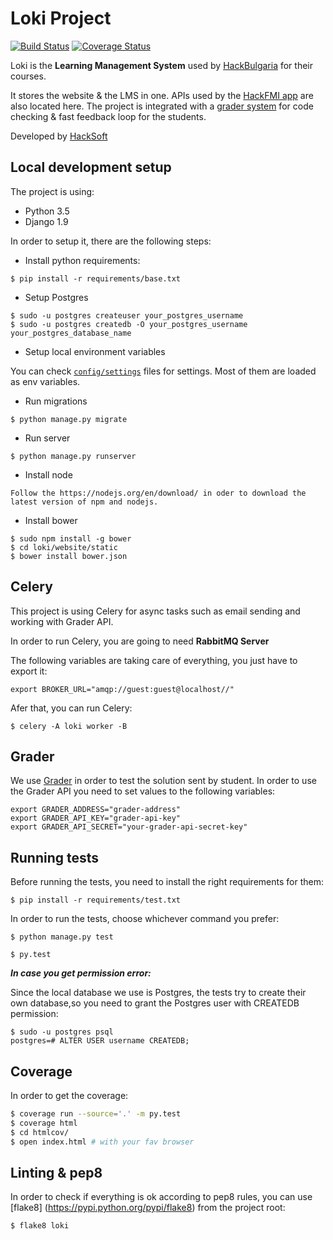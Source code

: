 # Loki Project

  [![Build Status](https://travis-ci.org/HackSoftware/Loki.svg?branch=master)](https://travis-ci.org/HackSoftware/Loki)
  [![Coverage Status](https://coveralls.io/repos/github/HackSoftware/Loki/badge.svg?branch=master)](https://coveralls.io/github/HackSoftware/Loki?branch=master)

Loki is the **Learning Management System** used by [HackBulgaria](https://hackbulgaria.com) for their courses.

It stores the website & the LMS in one. APIs used by the [HackFMI app](https://github.com/HackSoftware/HackFMI-NG2) are also located here. The project is integrated with a [grader system](https://github.com/HackBulgaria/HackTester) for code checking & fast feedback loop for the students.

Developed by [HackSoft](http://hacksoft.io)

Local development setup
-----------------------

The project is using:

-   Python 3.5
-   Django 1.9

In order to setup it, there are the following steps:

-   Install python requirements:

<!-- -->

    $ pip install -r requirements/base.txt

-   Setup Postgres

<!-- -->

    $ sudo -u postgres createuser your_postgres_username
    $ sudo -u postgres createdb -O your_postgres_username your_postgres_database_name

-   Setup local environment variables


You can check [`config/settings`](config/settings) files for settings. Most of them are loaded as env variables.


-   Run migrations

<!-- -->

    $ python manage.py migrate

-   Run server

<!-- -->

    $ python manage.py runserver

-   Install node

<!-- -->

    Follow the https://nodejs.org/en/download/ in oder to download the latest version of npm and nodejs.

-   Install bower

<!-- -->

    $ sudo npm install -g bower
    $ cd loki/website/static
    $ bower install bower.json


Celery
------

This project is using Celery for async tasks such as email sending and working with Grader API.

In order to run Celery, you are going to need **RabbitMQ Server**

The following variables are taking care of everything, you just have to export it:

    export BROKER_URL="amqp://guest:guest@localhost//"

Afer that, you can run Celery:

    $ celery -A loki worker -B

Grader
------

We use [Grader](https://github.com/HackBulgaria/HackTester) in order to test the solution sent by student. In order to use the Grader API you need to set values
to the following variables:

    export GRADER_ADDRESS="grader-address"
    export GRADER_API_KEY="grader-api-key"
    export GRADER_API_SECRET="your-grader-api-secret-key"


Running tests
--------------

Before running the tests, you need to install the right requirements for them:
    
    $ pip install -r requirements/test.txt
  
In order to run the tests, choose whichever command you prefer:

    $ python manage.py test

    $ py.test


***In case you get permission error:***

Since the local database we use is Postgres, the tests try to create
their own database,so you need to grant the Postgres user with CREATEDB
permission:

    $ sudo -u postgres psql
    postgres=# ALTER USER username CREATEDB;


Coverage
--------

In order to get the coverage:

```bash
$ coverage run --source='.' -m py.test
$ coverage html
$ cd htmlcov/
$ open index.html # with your fav browser
```

Linting & pep8
--------------

In order to check if everything is ok according to pep8 rules, you can use
[flake8] (https://pypi.python.org/pypi/flake8) from the project root:
	
    $ flake8 loki
